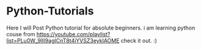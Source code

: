 # Python-Tutorials
Here I will Post Python tutorial for absolute beginners.
i am learning python couse from https://youtube.com/playlist?list=PLu0W_9lII9agICnT8t4iYVSZ3eykIAOME check it out. :)
